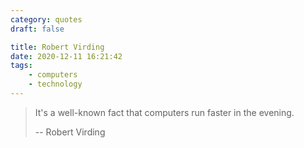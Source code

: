 ```yaml
---
category: quotes
draft: false

title: Robert Virding
date: 2020-12-11 16:21:42
tags:
    - computers
    - technology
---
```


> It's a well-known fact that computers run faster in the evening.
>
> -- Robert Virding
